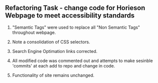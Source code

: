 ## Refactoring Task - change code for Horieson Webpage to meet accessibility standards ##

1) "Semantic Tags" were used to replace all "Non Semantic Tags" throughout webpage. 

2) Note a consolidation of CSS selectors.  

3) Search Engine Optimation links corrected. 

4) All modified code was commented out and attempts to make sesinble 'commits' at each add to repo and change in code. 

5) Functionality of site remains unchanged.